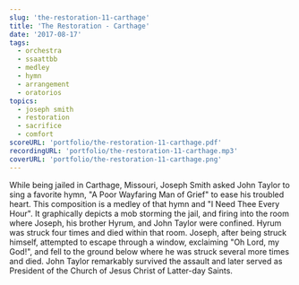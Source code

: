 ```yaml
---
slug: 'the-restoration-11-carthage'
title: 'The Restoration - Carthage'
date: '2017-08-17'
tags:
  - orchestra
  - ssaattbb
  - medley
  - hymn
  - arrangement
  - oratorios
topics:
  - joseph smith
  - restoration
  - sacrifice
  - comfort
scoreURL: 'portfolio/the-restoration-11-carthage.pdf'
recordingURL: 'portfolio/the-restoration-11-carthage.mp3'
coverURL: 'portfolio/the-restoration-11-carthage.png'
---
```


While being jailed in Carthage, Missouri, Joseph Smith asked John Taylor to sing a favorite hymn, "A Poor Wayfaring Man of Grief" to ease his troubled heart. This composition is a medley of that hymn and "I Need Thee Every Hour".  It graphically depicts a mob storming the jail, and firing into the room where Joseph, his brother Hyrum, and John Taylor were confined. Hyrum was struck four times and died within that room.  Joseph, after being struck himself, attempted to escape through a window, exclaiming "Oh Lord, my God!", and fell to the ground below where he was struck several more times and died.  John Taylor remarkably survived the assault and later served as President of the Church of Jesus Christ of Latter-day Saints.


